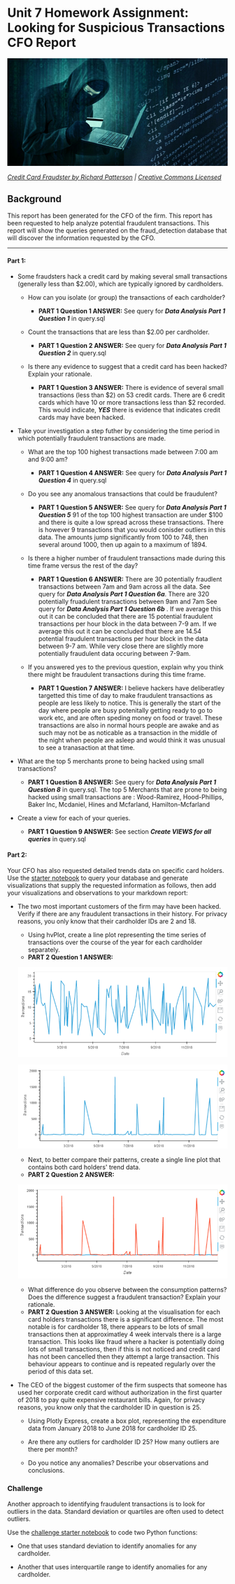 # Unit 7 Homework Assignment: Looking for Suspicious Transactions CFO Report

![Credit card fraudster](Images/credit_card_fraudster.jpg)

*[Credit Card Fraudster by Richard Patterson](https://www.flickr.com/photos/136770128@N07/42252105582/) | [Creative Commons Licensed](https://creativecommons.org/licenses/by/2.0/)*

## Background

This report has been generated for the CFO of the firm. This report has been requested to help analyze potential fraudulent transactions. This report will show the queries generated on the fraud_detection database that will discover the information requested by the CFO.


---


#### Part 1:

* Some fraudsters hack a credit card by making several small transactions (generally less than $2.00), which are typically ignored by cardholders. 

  * How can you isolate (or group) the transactions of each cardholder?

    - **PART 1 Question 1 ANSWER:** See query for ***Data Analysis Part 1 Question 1*** in query.sql

  * Count the transactions that are less than $2.00 per cardholder. 
   
    - **PART 1 Question 2 ANSWER:**  See query for ***Data Analysis Part 1 Question 2*** in query.sql
  
  * Is there any evidence to suggest that a credit card has been hacked? Explain your rationale.

    - **PART 1 Question 3 ANSWER:**  There is evidence of several small transactions (less than $2) on 53 credit cards. There are 6 credit cards which have 10 or more transactions less than $2 recorded. This would indicate, ***YES*** there is evidence that indicates credit cards may have been hacked. 


* Take your investigation a step futher by considering the time period in which potentially fraudulent transactions are made. 

  * What are the top 100 highest transactions made between 7:00 am and 9:00 am?

    - **PART 1 Question 4 ANSWER:**  See query for ***Data Analysis Part 1 Question 4*** in query.sql


  * Do you see any anomalous transactions that could be fraudulent?

    - **PART 1 Question 5 ANSWER:**  See query for ***Data Analysis Part 1 Question 5*** 91 of the top 100 highest transaction are under $100 and there is quite a low spread across these transactions. There is however 9 transactions that you would conisder outliers in this data. The amounts jump significantly from 100 to 748, then several around 1000, then up again to a maximum of 1894.

  * Is there a higher number of fraudulent transactions made during this time frame versus the rest of the day?

    - **PART 1 Question 6 ANSWER:**  There are 30 potentially fraudlent transactions between 7am and 9am across all the data. See query for ***Data Analysis Part 1 Question 6a***.  There are 320 potentially fruadulent transactions between 9am and 7am See query for ***Data Analysis Part 1 Question 6b*** . If we average this out it can be concluded that there are 15 potential fraudulent transactions per hour block in the data between 7-9 am. If we average this out it can be concluded that there are 14.54 potential fraudulent transactions per hour block in the data between 9-7 am. While very close there are slightly more potentially fraudulent data occuring between 7-9am.
    

  * If you answered yes to the previous question, explain why you think there might be fraudulent transactions during this time frame.

    - **PART 1 Question 7 ANSWER:**  I believe hackers have deliberatley targetted this time of day to make fraudulent transactions as people are less likely to notice. This is generally the start of the day where people are busy potenitally getting ready to go to work etc, and are often speding money on food or travel. These transactions are also in normal hours people are awake and as such may not be as noticable as a transaction in the middle of the night when people are asleep and would think it was unusual to see a tranasaction at that time.  


* What are the top 5 merchants prone to being hacked using small transactions?
  
  - **PART 1 Question 8 ANSWER:**  See query for ***Data Analysis Part 1 Question 8*** in query.sql. The top 5 Merchants that are prone to being hacked using small transactions are : Wood-Ramirez, Hood-Phillips, Baker Inc, Mcdaniel, Hines and Mcfarland, Hamilton-Mcfarland
  
  
* Create a view for each of your queries.

  - **PART 1 Question 9 ANSWER:**  See section ***Create VIEWS for all queries*** in query.sql


#### Part 2:

Your CFO has also requested detailed trends data on specific card holders. Use the [starter notebook](Starter_Files/challenge.ipynb) to query your database and generate visualizations that supply the requested information as follows, then add your visualizations and observations to your markdown report:      

* The two most important customers of the firm may have been hacked. Verify if there are any fraudulent transactions in their history. For privacy reasons, you only know that their cardholder IDs are 2 and 18.

  * Using hvPlot, create a line plot representing the time series of transactions over the course of the year for each cardholder separately. 
  - **PART 2 Question 1 ANSWER:**

  ![Card Holder 2](Images/CardHolder_2_Transactions.PNG)

  ![Card Holder 18](Images/CardHolder_18_Transactions.PNG)
  
  * Next, to better compare their patterns, create a single line plot that contains both card holders' trend data.  
  - **PART 2 Question 2 ANSWER:**

  ![Card Holder 2 and 18 ](Images/CardHolder_2_18_Transactions.PNG)

  * What difference do you observe between the consumption patterns? Does the difference suggest a fraudulent transaction? Explain your rationale.
   - **PART 2 Question 3 ANSWER:** Looking at the visualisation for each card holders transactions there is a significant difference. The most notable is for cardholder 18, there appears to be lots of small transactions then at approximatley 4 week intervals there is a large transaction. This looks like fraud where a hacker is potentially doing lots of small transactions, then if this is not noticed and credit card has not been cancelled then they attempt a large transaction. This behaviour appears to continue and is repeated regularly over the period of this data set. 


* The CEO of the biggest customer of the firm suspects that someone has used her corporate credit card without authorization in the first quarter of 2018 to pay quite expensive restaurant bills. Again, for privacy reasons, you know only that the cardholder ID in question is 25.

  * Using Plotly Express, create a box plot, representing the expenditure data from January 2018 to June 2018 for cardholder ID 25.
  
  * Are there any outliers for cardholder ID 25? How many outliers are there per month?

  * Do you notice any anomalies? Describe your observations and conclusions.

### Challenge

Another approach to identifying fraudulent transactions is to look for outliers in the data. Standard deviation or quartiles are often used to detect outliers.

Use the [challenge starter notebook](Starter_Files/challenge.ipynb) to code two Python functions:

* One that uses standard deviation to identify anomalies for any cardholder.

* Another that uses interquartile range to identify anomalies for any cardholder.

